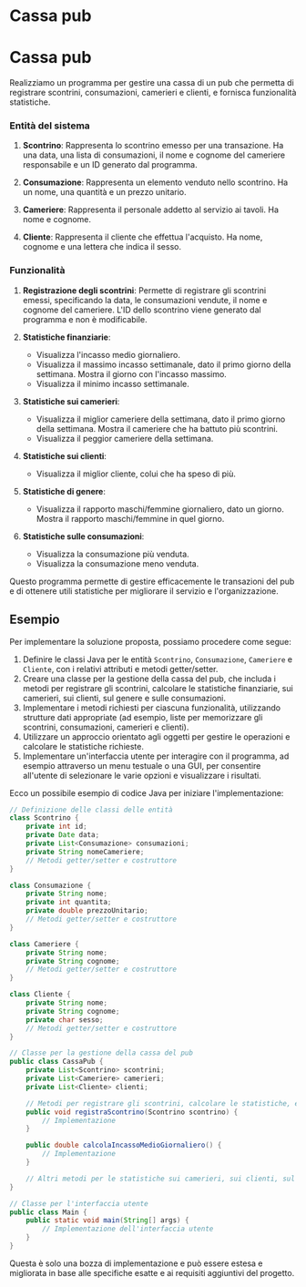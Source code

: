 # Cassa pub


# Cassa pub

Realizziamo un programma per gestire una cassa di un pub che permetta di registrare scontrini, consumazioni, camerieri e clienti, e fornisca funzionalità statistiche.

### Entità del sistema

1. **Scontrino**: Rappresenta lo scontrino emesso per una transazione. Ha una data, una lista di consumazioni, il nome e cognome del cameriere responsabile e un ID generato dal programma.

2. **Consumazione**: Rappresenta un elemento venduto nello scontrino. Ha un nome, una quantità e un prezzo unitario.

3. **Cameriere**: Rappresenta il personale addetto al servizio ai tavoli. Ha nome e cognome.

4. **Cliente**: Rappresenta il cliente che effettua l'acquisto. Ha nome, cognome e una lettera che indica il sesso.

### Funzionalità

1. **Registrazione degli scontrini**: Permette di registrare gli scontrini emessi, specificando la data, le consumazioni vendute, il nome e cognome del cameriere. L'ID dello scontrino viene generato dal programma e non è modificabile.

2. **Statistiche finanziarie**:
   - Visualizza l'incasso medio giornaliero.
   - Visualizza il massimo incasso settimanale, dato il primo giorno della settimana. Mostra il giorno con l'incasso massimo.
   - Visualizza il minimo incasso settimanale.

3. **Statistiche sui camerieri**:
   - Visualizza il miglior cameriere della settimana, dato il primo giorno della settimana. Mostra il cameriere che ha battuto più scontrini.
   - Visualizza il peggior cameriere della settimana.

4. **Statistiche sui clienti**:
   - Visualizza il miglior cliente, colui che ha speso di più.

5. **Statistiche di genere**:
   - Visualizza il rapporto maschi/femmine giornaliero, dato un giorno. Mostra il rapporto maschi/femmine in quel giorno.

6. **Statistiche sulle consumazioni**:
   - Visualizza la consumazione più venduta.
   - Visualizza la consumazione meno venduta.

Questo programma permette di gestire efficacemente le transazioni del pub e di ottenere utili statistiche per migliorare il servizio e l'organizzazione.

## Esempio

Per implementare la soluzione proposta, possiamo procedere come segue:

1. Definire le classi Java per le entità `Scontrino`, `Consumazione`, `Cameriere` e `Cliente`, con i relativi attributi e metodi getter/setter.
2. Creare una classe per la gestione della cassa del pub, che includa i metodi per registrare gli scontrini, calcolare le statistiche finanziarie, sui camerieri, sui clienti, sul genere e sulle consumazioni.
3. Implementare i metodi richiesti per ciascuna funzionalità, utilizzando strutture dati appropriate (ad esempio, liste per memorizzare gli scontrini, consumazioni, camerieri e clienti).
4. Utilizzare un approccio orientato agli oggetti per gestire le operazioni e calcolare le statistiche richieste.
5. Implementare un'interfaccia utente per interagire con il programma, ad esempio attraverso un menu testuale o una GUI, per consentire all'utente di selezionare le varie opzioni e visualizzare i risultati.

Ecco un possibile esempio di codice Java per iniziare l'implementazione:

```java
// Definizione delle classi delle entità
class Scontrino {
    private int id;
    private Date data;
    private List<Consumazione> consumazioni;
    private String nomeCameriere;
    // Metodi getter/setter e costruttore
}

class Consumazione {
    private String nome;
    private int quantita;
    private double prezzoUnitario;
    // Metodi getter/setter e costruttore
}

class Cameriere {
    private String nome;
    private String cognome;
    // Metodi getter/setter e costruttore
}

class Cliente {
    private String nome;
    private String cognome;
    private char sesso;
    // Metodi getter/setter e costruttore
}

// Classe per la gestione della cassa del pub
public class CassaPub {
    private List<Scontrino> scontrini;
    private List<Cameriere> camerieri;
    private List<Cliente> clienti;

    // Metodi per registrare gli scontrini, calcolare le statistiche, ecc.
    public void registraScontrino(Scontrino scontrino) {
        // Implementazione
    }

    public double calcolaIncassoMedioGiornaliero() {
        // Implementazione
    }

    // Altri metodi per le statistiche sui camerieri, sui clienti, sul genere e sulle consumazioni
}

// Classe per l'interfaccia utente
public class Main {
    public static void main(String[] args) {
        // Implementazione dell'interfaccia utente
    }
}
```

Questa è solo una bozza di implementazione e può essere estesa e migliorata in base alle specifiche esatte e ai requisiti aggiuntivi del progetto.

